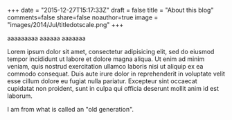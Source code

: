 +++
date = "2015-12-27T15:17:33Z"
draft = false
title = "About this blog"
comments=false
share=false
noauthor=true
image = "images/2014/Jul/titledotscale.png"
+++

aaaaaaaaa  aaaaaa aaaaaaa

Lorem ipsum dolor sit amet, consectetur adipisicing elit, sed do eiusmod tempor incididunt ut labore et dolore magna aliqua. Ut enim ad minim veniam, quis nostrud exercitation ullamco laboris nisi ut aliquip ex ea commodo consequat. Duis aute irure dolor in reprehenderit in voluptate velit esse cillum dolore eu fugiat nulla pariatur. Excepteur sint occaecat cupidatat non proident, sunt in culpa qui officia deserunt mollit anim id est laborum.

I am from what is called an "old generation".